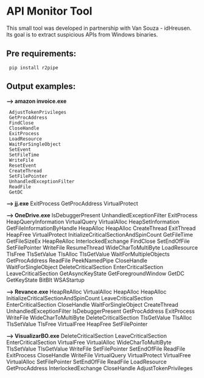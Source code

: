 # API Monitor Tool

This small tool was developed in partnership with Van Souza - idHreusen.
<br>Its goal is to extract suspicious APIs from Windows binaries.

 ## Pre requirements:
     pip install r2pipe    


 ## Output examples:

**--> amazon invoice.exe**

     AdjustTokenPrivileges
     GetProcAddress
     FindClose
     CloseHandle
     ExitProcess
     LoadResource
     WaitForSingleObject
     SetEvent
     SetFileTime
     WriteFile
     ResetEvent
     CreateThread
     SetFilePointer
     UnhandledExceptionFilter
     ReadFile
     GetDC

**--> jj.exe**
     ExitProcess
     GetProcAddress
     VirtualProtect

**--> OneDrive.exe**
IsDebuggerPresent
UnhandledExceptionFilter
ExitProcess
HeapQueryInformation
VirtualQuery
VirtualAlloc
HeapSetInformation
GetFileInformationByHandle
HeapAlloc
HeapAlloc
CreateThread
ExitThread
HeapFree
VirtualProtect
InitializeCriticalSectionAndSpinCount
GetFileTime
GetFileSizeEx
HeapReAlloc
InterlockedExchange
FindClose
SetEndOfFile
SetFilePointer
WriteFile
ResumeThread
WideCharToMultiByte
LoadResource
TlsFree
TlsSetValue
TlsAlloc
TlsGetValue
WaitForMultipleObjects
GetProcAddress
ReadFile
PeekNamedPipe
CloseHandle
WaitForSingleObject
DeleteCriticalSection
EnterCriticalSection
LeaveCriticalSection
GetAsyncKeyState
GetForegroundWindow
GetDC
GetKeyState
BitBlt
WSAStartup

**--> Revance.exe**
HeapReAlloc
VirtualAlloc
HeapAlloc
HeapAlloc
InitializeCriticalSectionAndSpinCount
LeaveCriticalSection
EnterCriticalSection
CloseHandle
WaitForSingleObject
CreateThread
UnhandledExceptionFilter
IsDebuggerPresent
GetProcAddress
ExitProcess
WriteFile
WideCharToMultiByte
DeleteCriticalSection
TlsGetValue
TlsAlloc
TlsSetValue
TlsFree
VirtualFree
HeapFree
SetFilePointer


**--> VisualizarBO.exe**
DeleteCriticalSection
LeaveCriticalSection
EnterCriticalSection
VirtualFree
VirtualAlloc
WideCharToMultiByte
TlsSetValue
TlsGetValue
WriteFile
SetFilePointer
SetEndOfFile
ReadFile
ExitProcess
CloseHandle
WriteFile
VirtualQuery
VirtualProtect
VirtualFree
VirtualAlloc
SetFilePointer
SetEndOfFile
ReadFile
LoadResource
GetProcAddress
InterlockedExchange
CloseHandle
AdjustTokenPrivileges

